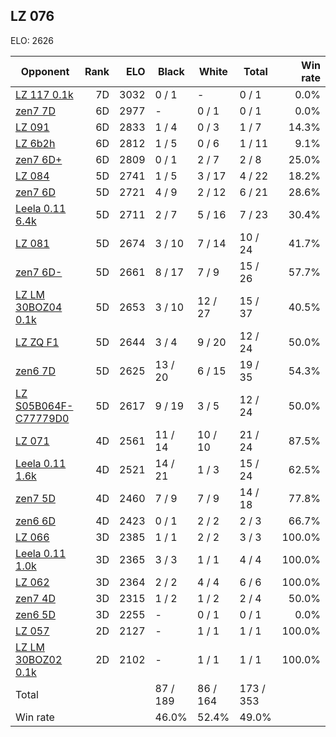 ## LZ 076 ##

ELO: 2626

Opponent | Rank | ELO | Black | White | Total | Win rate
---------|-----:|----:|-------|-------|-------|-------:
[LZ 117 0.1k](LZ%20117%200.1k.md) | 7D | 3032 | 0 / 1 | - | 0 / 1 | 0.0%
[zen7 7D](zen7%207D.md) | 6D | 2977 | - | 0 / 1 | 0 / 1 | 0.0%
[LZ 091](LZ%20091.md) | 6D | 2833 | 1 / 4 | 0 / 3 | 1 / 7 | 14.3%
[LZ 6b2h](LZ%206b2h.md) | 6D | 2812 | 1 / 5 | 0 / 6 | 1 / 11 | 9.1%
[zen7 6D+](zen7%206D+.md) | 6D | 2809 | 0 / 1 | 2 / 7 | 2 / 8 | 25.0%
[LZ 084](LZ%20084.md) | 5D | 2741 | 1 / 5 | 3 / 17 | 4 / 22 | 18.2%
[zen7 6D](zen7%206D.md) | 5D | 2721 | 4 / 9 | 2 / 12 | 6 / 21 | 28.6%
[Leela 0.11 6.4k](Leela%200.11%206.4k.md) | 5D | 2711 | 2 / 7 | 5 / 16 | 7 / 23 | 30.4%
[LZ 081](LZ%20081.md) | 5D | 2674 | 3 / 10 | 7 / 14 | 10 / 24 | 41.7%
[zen7 6D-](zen7%206D-.md) | 5D | 2661 | 8 / 17 | 7 / 9 | 15 / 26 | 57.7%
[LZ LM 30BOZ04 0.1k](LZ%20LM%2030BOZ04%200.1k.md) | 5D | 2653 | 3 / 10 | 12 / 27 | 15 / 37 | 40.5%
[LZ ZQ F1](LZ%20ZQ%20F1.md) | 5D | 2644 | 3 / 4 | 9 / 20 | 12 / 24 | 50.0%
[zen6 7D](zen6%207D.md) | 5D | 2625 | 13 / 20 | 6 / 15 | 19 / 35 | 54.3%
[LZ S05B064F-C77779D0](LZ%20S05B064F-C77779D0.md) | 5D | 2617 | 9 / 19 | 3 / 5 | 12 / 24 | 50.0%
[LZ 071](LZ%20071.md) | 4D | 2561 | 11 / 14 | 10 / 10 | 21 / 24 | 87.5%
[Leela 0.11 1.6k](Leela%200.11%201.6k.md) | 4D | 2521 | 14 / 21 | 1 / 3 | 15 / 24 | 62.5%
[zen7 5D](zen7%205D.md) | 4D | 2460 | 7 / 9 | 7 / 9 | 14 / 18 | 77.8%
[zen6 6D](zen6%206D.md) | 4D | 2423 | 0 / 1 | 2 / 2 | 2 / 3 | 66.7%
[LZ 066](LZ%20066.md) | 3D | 2385 | 1 / 1 | 2 / 2 | 3 / 3 | 100.0%
[Leela 0.11 1.0k](Leela%200.11%201.0k.md) | 3D | 2365 | 3 / 3 | 1 / 1 | 4 / 4 | 100.0%
[LZ 062](LZ%20062.md) | 3D | 2364 | 2 / 2 | 4 / 4 | 6 / 6 | 100.0%
[zen7 4D](zen7%204D.md) | 3D | 2315 | 1 / 2 | 1 / 2 | 2 / 4 | 50.0%
[zen6 5D](zen6%205D.md) | 3D | 2255 | - | 0 / 1 | 0 / 1 | 0.0%
[LZ 057](LZ%20057.md) | 2D | 2127 | - | 1 / 1 | 1 / 1 | 100.0%
[LZ LM 30BOZ02 0.1k](LZ%20LM%2030BOZ02%200.1k.md) | 2D | 2102 | - | 1 / 1 | 1 / 1 | 100.0%
Total | | | 87 / 189 | 86 / 164 | 173 / 353 | 
Win rate| | | 46.0% | 52.4% | 49.0% | 

